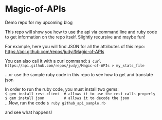 # Magic-of-APIs
Demo repo for my upcoming blog

This repo will show you how to use the api via command line and ruby code to get information on the repo itself.
Slightly recursive and maybe fun!

For example, here you will find JSON for all the attributes of this repo:
https://api.github.com/repos/judyj/Magic-of-APIs

You can also call it with a curl command:
`$ curl https://api.github.com/repos/judyj/Magic-of-APIs > my_stats_file`

...or use the sample ruby code in this repo to see how to get and translate json

In order to run the ruby code, you must install two gems:<br>
`$ gem install rest-client  # allows it to use the rest calls properly`
`$ gem install json         # allows it to decode the json`
<br>...Now, run the code
`$ ruby github_api_sample.rb`

and see what happens!
